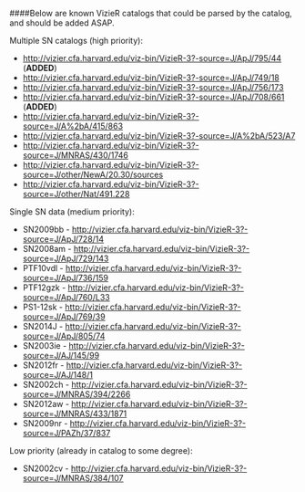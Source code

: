 ####Below are known VizieR catalogs that could be parsed by the catalog, and should be added ASAP. 

Multiple SN catalogs (high priority):
* http://vizier.cfa.harvard.edu/viz-bin/VizieR-3?-source=J/ApJ/795/44 (**ADDED**)
* http://vizier.cfa.harvard.edu/viz-bin/VizieR-3?-source=J/ApJ/749/18
* http://vizier.cfa.harvard.edu/viz-bin/VizieR-3?-source=J/ApJ/756/173
* http://vizier.cfa.harvard.edu/viz-bin/VizieR-3?-source=J/ApJ/708/661 (**ADDED**)
* http://vizier.cfa.harvard.edu/viz-bin/VizieR-3?-source=J/A%2bA/415/863
* http://vizier.cfa.harvard.edu/viz-bin/VizieR-3?-source=J/A%2bA/523/A7
* http://vizier.cfa.harvard.edu/viz-bin/VizieR-3?-source=J/MNRAS/430/1746
* http://vizier.cfa.harvard.edu/viz-bin/VizieR-3?-source=J/other/NewA/20.30/sources
* http://vizier.cfa.harvard.edu/viz-bin/VizieR-3?-source=J/other/Nat/491.228

Single SN data (medium priority):
* SN2009bb - http://vizier.cfa.harvard.edu/viz-bin/VizieR-3?-source=J/ApJ/728/14
* SN2008am - http://vizier.cfa.harvard.edu/viz-bin/VizieR-3?-source=J/ApJ/729/143
* PTF10vdl - http://vizier.cfa.harvard.edu/viz-bin/VizieR-3?-source=J/ApJ/736/159
* PTF12gzk - http://vizier.cfa.harvard.edu/viz-bin/VizieR-3?-source=J/ApJ/760/L33
* PS1-12sk - http://vizier.cfa.harvard.edu/viz-bin/VizieR-3?-source=J/ApJ/769/39
* SN2014J - http://vizier.cfa.harvard.edu/viz-bin/VizieR-3?-source=J/ApJ/805/74
* SN2003ie - http://vizier.cfa.harvard.edu/viz-bin/VizieR-3?-source=J/AJ/145/99
* SN2012fr - http://vizier.cfa.harvard.edu/viz-bin/VizieR-3?-source=J/AJ/148/1
* SN2002ch - http://vizier.cfa.harvard.edu/viz-bin/VizieR-3?-source=J/MNRAS/394/2266
* SN2012aw - http://vizier.cfa.harvard.edu/viz-bin/VizieR-3?-source=J/MNRAS/433/1871
* SN2009nr - http://vizier.cfa.harvard.edu/viz-bin/VizieR-3?-source=J/PAZh/37/837

Low priority (already in catalog to some degree):
* SN2002cv - http://vizier.cfa.harvard.edu/viz-bin/VizieR-3?-source=J/MNRAS/384/107
